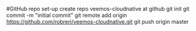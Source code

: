 #GitHub repo set-up
create repo veemos-cloudnative at github
git init
git commit -m "initial commit"
git remote add origin https://github.com/robreri/veemos-cloudnative.git
git push origin master
